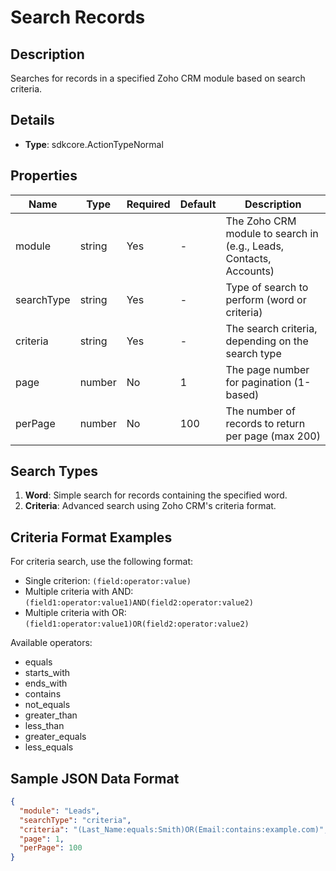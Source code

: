 # Search Records

## Description

Searches for records in a specified Zoho CRM module based on search criteria.

## Details

- **Type**: sdkcore.ActionTypeNormal

## Properties

| Name       | Type   | Required | Default | Description                                                                      |
|------------|--------|----------|---------|----------------------------------------------------------------------------------|
| module     | string | Yes      | -       | The Zoho CRM module to search in (e.g., Leads, Contacts, Accounts)               |
| searchType | string | Yes      | -       | Type of search to perform (word or criteria)                                     |
| criteria   | string | Yes      | -       | The search criteria, depending on the search type                                |
| page       | number | No       | 1       | The page number for pagination (1-based)                                         |
| perPage    | number | No       | 100     | The number of records to return per page (max 200)                               |

## Search Types

1. **Word**: Simple search for records containing the specified word.
2. **Criteria**: Advanced search using Zoho CRM's criteria format.

## Criteria Format Examples

For criteria search, use the following format:

- Single criterion: `(field:operator:value)`
- Multiple criteria with AND: `(field1:operator:value1)AND(field2:operator:value2)`
- Multiple criteria with OR: `(field1:operator:value1)OR(field2:operator:value2)`

Available operators:
- equals
- starts_with
- ends_with
- contains
- not_equals
- greater_than
- less_than
- greater_equals
- less_equals

## Sample JSON Data Format

```json
{
  "module": "Leads",
  "searchType": "criteria",
  "criteria": "(Last_Name:equals:Smith)OR(Email:contains:example.com)",
  "page": 1,
  "perPage": 100
}